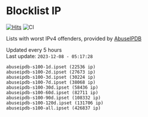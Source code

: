 # Blocklist IP

[![Hits](https://hits.seeyoufarm.com/api/count/incr/badge.svg?url=https%3A%2F%2Fgithub.com%2Fborestad%2Fblocklist-ip%2F&count_bg=%2379C83D&title_bg=%23555555&icon=&icon_color=%23E7E7E7&title=hits&edge_flat=false)](https://hits.seeyoufarm.com)  ![CI](https://img.shields.io/github/workflow/status/borestad/blocklist-ip/CI?style=flat-square)

Lists with worst IPv4 offenders, provided by [AbuseIPDB](https://www.abuseipdb.com/)

<!-- FOOTER-PLACEHOLDER -->
Updated every 5 hours<br>
Last update: `2023-12-08 - 05:17:28`
```
abuseipdb-s100-1d.ipset (22536 ip)
abuseipdb-s100-2d.ipset (27673 ip)
abuseipdb-s100-3d.ipset (30224 ip)
abuseipdb-s100-7d.ipset (38068 ip)
abuseipdb-s100-30d.ipset (58436 ip)
abuseipdb-s100-60d.ipset (82711 ip)
abuseipdb-s100-90d.ipset (108332 ip)
abuseipdb-s100-120d.ipset (131706 ip)
abuseipdb-s100-all.ipset (426837 ip)
```
